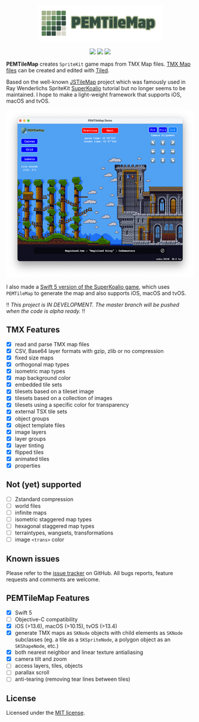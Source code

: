 <p align="center">
<a href="https://github.com/p-edge-media/PEMTileMap"><img src="Doc/logo.png" height="100"/>
<p align="center">
<a href="https://swift.org"><img src="https://img.shields.io/badge/Swift-5-brightgreen.svg"></a>
<a href="https://developer.apple.com/download/more/"><img src="https://img.shields.io/badge/Xcode-orange.svg"></a>
<a href="https://www.apple.com"><img src="https://img.shields.io/badge/platforms-iOS%20%7C%20tvOS%20%7C%20macOS-red.svg"></a>
</p>
  
**PEMTileMap** creates `SpriteKit` game maps from TMX Map files. [TMX Map files][tmx-map-url] can be created and edited with [Tiled][tiled-url].

Based on the well-known [JSTileMap][jstilemap-url] project which was famously used in Ray Wenderlichs SpriteKit [SuperKoalio][superkoalio-url] tutorial but no longer seems to be maintained. I hope to make a light-weight framework that supports iOS, macOS and tvOS.
  
<p align="center">
<img src="Doc/screenshot_macos.png" height="450"/>
</p>

I also made a [Swift 5 version of the SuperKoalio game][superkoalio-project-url], which uses `PEMTileMap` to generate the map and also supports iOS, macOS and tvOS.
  
‼️ *This project is IN DEVELOPMENT. The master branch will be pushed when the code is alpha ready.* ‼️

## TMX Features
- [X] read and parse TMX map files
- [X] CSV, Base64 layer formats with gzip, zlib or no compression
- [X] fixed size maps
- [X] orthogonal map types
- [X] isometric map types
- [X] map background color
- [X] embedded tile sets
- [X] tilesets based on a tileset image
- [X] tilesets based on a collection of images
- [X] tilesets using a specific color for transparency
- [X] external TSX tile sets
- [X] object groups
- [X] object template files
- [X] image layers
- [X] layer groups
- [X] layer tinting
- [X] flipped tiles
- [X] animated tiles
- [X] properties
  
## Not (yet) supported
- [ ] Zstandard compression 
- [ ] world files
- [ ] infinite maps
- [ ] isometric staggered map types
- [ ] hexagonal staggered map types
- [ ] terraintypes, wangsets, transformations
- [ ] image `<trans>` color

## Known issues
Please refer to the [issue tracker][issues-url] on GitHub. All bugs reports, feature requests and comments are welcome.

## PEMTileMap Features
- [X] Swift 5
- [ ] Objective-C compatibility
- [X] iOS (>13.6), macOS (>10.15), tvOS (>13.4)
- [X] generate TMX maps as `SKNode` objects with child elements as `SKNode` subclasses (eg. a tile as a `SKSpriteNode`, a polygon object as an `SKShapeNode`, etc.)
- [X] both nearest neighbor and linear texture antialiasing
- [X] camera tilt and zoom
- [ ] access layers, tiles, objects
- [ ] parallax scroll
- [ ] anti-tearing (removing tear lines between tiles)
  
## License
Licensed under the [MIT license](license.md).

[issues-url]:https://github.com/hotdogsoup-nl/PEMTileMap/issues
[tmx-map-url]:https://doc.mapeditor.org/en/stable/reference/tmx-map-format/#
[tiled-url]:http://www.mapeditor.org
[jstilemap-url]:https://github.com/slycrel/JSTileMap
[superkoalio-project-url]:https://github.com/hotdogsoup-nl/PEMSuperKoalio
[superkoalio-url]:https://www.raywenderlich.com/2554-sprite-kit-tutorial-how-to-make-a-platform-game-like-super-mario-brothers-part-1
